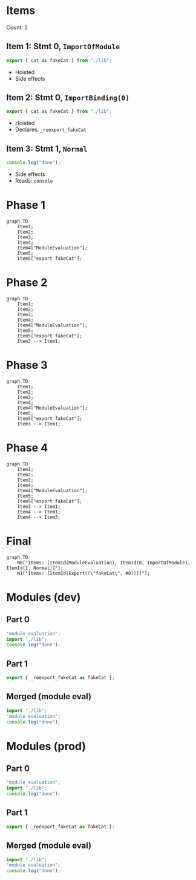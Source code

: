 # Items

Count: 5

## Item 1: Stmt 0, `ImportOfModule`

```js
export { cat as fakeCat } from "./lib";

```

- Hoisted
- Side effects

## Item 2: Stmt 0, `ImportBinding(0)`

```js
export { cat as fakeCat } from "./lib";

```

- Hoisted
- Declares: `_reexport_fakeCat`

## Item 3: Stmt 1, `Normal`

```js
console.log("done");

```

- Side effects
- Reads: `console`

# Phase 1
```mermaid
graph TD
    Item1;
    Item2;
    Item3;
    Item4;
    Item4["ModuleEvaluation"];
    Item5;
    Item5["export fakeCat"];
```
# Phase 2
```mermaid
graph TD
    Item1;
    Item2;
    Item3;
    Item4;
    Item4["ModuleEvaluation"];
    Item5;
    Item5["export fakeCat"];
    Item3 --> Item1;
```
# Phase 3
```mermaid
graph TD
    Item1;
    Item2;
    Item3;
    Item4;
    Item4["ModuleEvaluation"];
    Item5;
    Item5["export fakeCat"];
    Item3 --> Item1;
```
# Phase 4
```mermaid
graph TD
    Item1;
    Item2;
    Item3;
    Item4;
    Item4["ModuleEvaluation"];
    Item5;
    Item5["export fakeCat"];
    Item3 --> Item1;
    Item4 --> Item1;
    Item4 --> Item3;
```
# Final
```mermaid
graph TD
    N0["Items: [ItemId(ModuleEvaluation), ItemId(0, ImportOfModule), ItemId(1, Normal)]"];
    N1["Items: [ItemId(Export((\"fakeCat\", #0)))]"];
```
# Modules (dev)
## Part 0
```js
"module evaluation";
import "./lib";
console.log("done");

```
## Part 1
```js
export { _reexport_fakeCat as fakeCat };

```
## Merged (module eval)
```js
import "./lib";
"module evaluation";
console.log("done");

```
# Modules (prod)
## Part 0
```js
"module evaluation";
import "./lib";
console.log("done");

```
## Part 1
```js
export { _reexport_fakeCat as fakeCat };

```
## Merged (module eval)
```js
import "./lib";
"module evaluation";
console.log("done");

```

